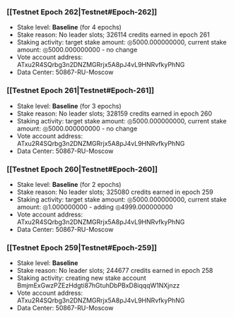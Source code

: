 ### [[Testnet Epoch 262|Testnet#Epoch-262]]
* Stake level: **Baseline** (for 4 epochs)
* Stake reason: No leader slots; 326114 credits earned in epoch 261
* Staking activity: target stake amount: ◎5000.000000000, current stake amount: ◎5000.000000000 - no change
* Vote account address: ATxu2R4SQrbg3n2DNZMGRrjx5A8pJ4vL9HNRvfkyPhNG
* Data Center: 50867-RU-Moscow
### [[Testnet Epoch 261|Testnet#Epoch-261]]
* Stake level: **Baseline** (for 3 epochs)
* Stake reason: No leader slots; 328159 credits earned in epoch 260
* Staking activity: target stake amount: ◎5000.000000000, current stake amount: ◎5000.000000000 - no change
* Vote account address: ATxu2R4SQrbg3n2DNZMGRrjx5A8pJ4vL9HNRvfkyPhNG
* Data Center: 50867-RU-Moscow
### [[Testnet Epoch 260|Testnet#Epoch-260]]
* Stake level: **Baseline** (for 2 epochs)
* Stake reason: No leader slots; 325080 credits earned in epoch 259
* Staking activity: target stake amount: ◎5000.000000000, current stake amount: ◎1.000000000 - adding ◎4999.000000000
* Vote account address: ATxu2R4SQrbg3n2DNZMGRrjx5A8pJ4vL9HNRvfkyPhNG
* Data Center: 50867-RU-Moscow
### [[Testnet Epoch 259|Testnet#Epoch-259]]
* Stake level: **Baseline**
* Stake reason: No leader slots; 244677 credits earned in epoch 258
* Staking activity: creating new stake account BmjmExGwzPZEzHdgti87hGtuhDbPBxD8iqqqW1NXjnzz
* Vote account address: ATxu2R4SQrbg3n2DNZMGRrjx5A8pJ4vL9HNRvfkyPhNG
* Data Center: 50867-RU-Moscow